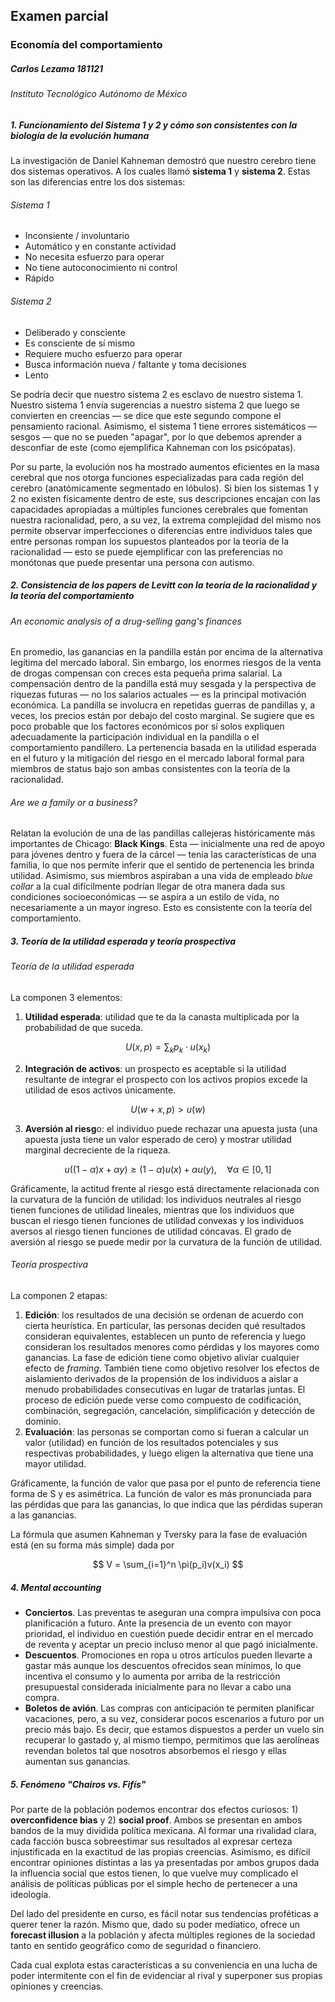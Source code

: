 ## Examen parcial

### Economía del comportamiento

##### Carlos Lezama 181121

###### Instituto Tecnológico Autónomo de México

##### 1. Funcionamiento del Sistema 1 y 2 y cómo son consistentes con la biología de la evolución humana

La investigación de Daniel Kahneman demostró que nuestro cerebro tiene dos sistemas operativos. A los cuales llamó **sistema 1** y **sistema 2**. Estas son las diferencias entre los dos sistemas:

###### Sistema 1

- Inconsiente / involuntario
- Automático y en constante actividad
- No necesita esfuerzo para operar
- No tiene autoconocimiento ni control
- Rápido

###### Sistema 2

- Deliberado y consciente
- Es consciente de sí mismo
- Requiere mucho esfuerzo para operar
- Busca información nueva / faltante y toma decisiones
- Lento

Se podría decir que nuestro sistema 2 es esclavo de nuestro sistema 1. Nuestro sistema 1 envía sugerencias a nuestro sistema 2 que luego se convierten en creencias — se dice que este segundo compone el pensamiento racional. Asimismo, el sistema 1 tiene errores sistemáticos — sesgos — que no se pueden "apagar", por lo que debemos aprender a desconfiar de este (como ejemplifica Kahneman con los psicópatas).

Por su parte, la evolución nos ha mostrado aumentos eficientes en la masa cerebral que nos otorga funciones especializadas para cada región del cerebro (anatómicamente segmentado en lóbulos). Si bien  los sistemas 1 y 2 no existen físicamente dentro de este, sus descripciones encajan con las capacidades apropiadas a múltiples funciones cerebrales que fomentan nuestra racionalidad, pero, a su vez, la extrema complejidad del mismo nos permite observar imperfecciones o diferencias entre individuos tales que entre personas rompan los supuestos planteados por la teoría de la racionalidad — esto se puede ejemplificar con las preferencias no monótonas que puede presentar una persona con autismo.

##### 2. Consistencia de los _papers_ de Levitt con la teoría de la racionalidad y la teoría del comportamiento

###### An economic analysis of a drug-selling gang's finances

En promedio, las ganancias en la pandilla están por encima de la alternativa legítima del mercado laboral. Sin embargo, los enormes riesgos de la venta de drogas compensan con creces esta pequeña prima salarial. La compensación dentro de la pandilla está muy sesgada y la perspectiva de riquezas futuras — no los salarios actuales — es la principal motivación económica. La pandilla se involucra en repetidas guerras de pandillas y, a veces, los precios están por debajo del costo marginal. Se sugiere que es poco probable que los factores económicos por sí solos expliquen adecuadamente la participación individual en la pandilla o el comportamiento pandillero. La pertenencia basada en la utilidad esperada en el futuro y la mitigación del riesgo en el mercado laboral formal para miembros de status bajo son ambas consistentes con la teoría de la racionalidad.

###### Are we a family or a business?

Relatan la evolución de una de las pandillas callejeras históricamente más importantes de Chicago: **Black Kings**. Esta — inicialmente una red de apoyo para jóvenes dentro y fuera de la cárcel — tenía las características de una familia, lo que nos permite inferir que el sentido de pertenencia les brinda utilidad. Asimismo, sus miembros aspiraban a una vida de empleado *blue collar* a la cual difícilmente podrían llegar de otra manera dada sus condiciones socioeconómicas — se aspira a un estilo de vida, no necesariamente a un mayor ingreso. Esto es consistente con la teoría del comportamiento.

##### 3. Teoría de la utilidad esperada y teoría prospectiva

###### Teoría de la utilidad esperada

La componen 3 elementos:

1. **Utilidad esperada**: utilidad que te da la canasta multiplicada por la probabilidad de que suceda.

$$
U(x, p) = \sum_k p_k \cdot u(x_k)
$$

2. **Integración de activos**: un prospecto es aceptable si la utilidad resultante de integrar el prospecto con los activos propios excede la utilidad de esos activos únicamente.

$$
U(w + x, p) > u(w)
$$

3. **Aversión al riesg**o: el individuo puede rechazar una apuesta justa (una apuesta justa tiene un valor esperado de cero) y mostrar utilidad marginal decreciente de la riqueza.

$$
u((1-\alpha )x+\alpha y) \geq (1-\alpha ) u(x) + \alpha u(y), \quad \forall \alpha \in [0, 1]
$$

Gráficamente, la actitud frente al riesgo está directamente relacionada con la curvatura de la función de utilidad: los individuos neutrales al riesgo tienen funciones de utilidad lineales, mientras que los individuos que buscan el riesgo tienen funciones de utilidad convexas y los individuos aversos al riesgo tienen funciones de utilidad cóncavas. El grado de aversión al riesgo se puede medir por la curvatura de la función de utilidad.

###### Teoría prospectiva

La componen 2 etapas:

1. **Edición**: los resultados de una decisión se ordenan de acuerdo con cierta heurística. En particular, las personas deciden qué resultados consideran equivalentes, establecen un punto de referencia y luego consideran los resultados menores como pérdidas y los mayores como ganancias. La fase de edición tiene como objetivo aliviar cualquier efecto de *framing*. También tiene como objetivo resolver los efectos de aislamiento derivados de la propensión de los individuos a aislar a menudo probabilidades consecutivas en lugar de tratarlas juntas. El proceso de edición puede verse como compuesto de codificación, combinación, segregación, cancelación, simplificación y detección de dominio.
2. **Evaluación**: las personas se comportan como si fueran a calcular un valor (utilidad) en función de los resultados potenciales y sus respectivas probabilidades, y luego eligen la alternativa que tiene una mayor utilidad.

Gráficamente, la función de valor que pasa por el punto de referencia tiene forma de S y es asimétrica. La función de valor es más pronunciada para las pérdidas que para las ganancias, lo que indica que las pérdidas superan a las ganancias.

La fórmula que asumen Kahneman y Tversky para la fase de evaluación está (en su forma más simple) dada por

$$
V = \sum_{i=1}^n \pi(p_i)v(x_i)
$$

##### 4. _Mental accounting_

- **Conciertos**. Las preventas te aseguran una compra impulsiva con poca planificación a futuro. Ante la presencia de un evento con mayor prioridad, el individuo en cuestión puede decidir entrar en el mercado de reventa y aceptar un precio incluso menor al que pagó inicialmente.
- **Descuentos**. Promociones en ropa u otros artículos pueden llevarte a gastar más aunque los descuentos ofrecidos sean mínimos, lo que incentiva el consumo y lo aumenta por arriba de la restricción presupuestal considerada inicialmente para no llevar a cabo una compra.
- **Boletos de avión**. Las compras con anticipación te permiten planificar vacaciones, pero, a su vez, considerar pocos escenarios a futuro por un precio más bajo. Es decir, que estamos dispuestos a perder un vuelo sin recuperar lo gastado y, al mismo tiempo, permitimos que las aerolíneas revendan boletos tal que nosotros absorbemos el riesgo y ellas aumentan sus ganancias.

##### 5. Fenómeno "Chairos vs. Fifís"

Por parte de la población podemos encontrar dos efectos curiosos: 1) **overconfidence bias** y 2) **social proof**. Ambos se presentan en ambos bandos de la muy dividida política mexicana. Al formar una rivalidad clara, cada facción busca sobreestimar sus resultados al expresar certeza injustificada en la exactitud de las propias creencias. Asimismo, es difícil encontrar opiniones distintas a las ya presentadas por ambos grupos dada la influencia social que estos tienen, lo que vuelve muy complicado el análisis de políticas públicas por el simple hecho de pertenecer a una ideología.

Del lado del presidente en curso, es fácil notar sus tendencias proféticas a querer tener la razón. Mismo que, dado su poder medíatico, ofrece un **forecast illusion** a la población y afecta múltiples regiones de la sociedad tanto en sentido geográfico como de seguridad o financiero.

Cada cual explota estas características a su conveniencia en una lucha de poder intermitente con el fin de evidenciar al rival y superponer sus propias opiniones y creencias.
